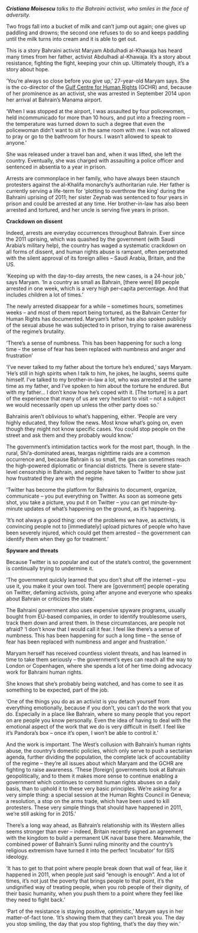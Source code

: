 _**Cristiana Moisescu** talks to the Bahraini activist, who smiles in the face of adversity._

Two frogs fall into a bucket of milk and can’t jump out again; one gives up paddling and drowns; the second one refuses to do so and keeps paddling until the milk turns into cream and it is able to get out.

This is a story Bahraini activist Maryam Abdulhadi al-Khawaja has heard many times from her father, activist Abdulhadi al-Khawaja. It’s a story about resistance, fighting the fight, keeping your chin up. Ultimately though, it’s a story about hope.

‘You’re always so close before you give up,’ 27-year-old Maryam says. She is the co-director of the  [Gulf Centre for Human Rights](http://www.gc4hr.org/) (GCHR) and, because of her prominence as an activist, she was arrested in September 2014 upon her arrival at Bahrain’s Manama airport.

‘When I was stopped at the airport, I was assaulted by four policewomen, held incommunicado for more than 10 hours, and put into a freezing room – the temperature was turned down to such a degree that even the policewoman didn’t want to sit in the same room with me. I was not allowed to pray or go to the bathroom for hours. I wasn’t allowed to speak to anyone.’

She was released under a travel ban and, when it was lifted, she left the country. Eventually, she was charged with assaulting a police officer and sentenced in absentia to a year in prison.

Arrests are commonplace in her family, who have always been staunch protesters against the al-Khalifa monarchy’s authoritarian rule. Her father is currently serving a life-term for ‘plotting to overthrow the king’ during the Bahraini uprising of 2011; her sister Zeynab was sentenced to four years in prison and could be arrested at any time. Her brother-in-law has also been arrested and tortured, and her uncle is serving five years in prison.

**Crackdown on dissent**

Indeed, arrests are everyday occurrences throughout Bahrain. Ever since the 2011 uprising, which was quashed by the government (with Saudi Arabia’s military help), the country has waged a systematic crackdown on all forms of dissent, and human rights abuse is rampant, often perpetrated with the silent approval of its foreign allies – Saudi Arabia, Britain, and the US.

‘Keeping up with the day-to-day arrests, the new cases, is a 24-hour job,’ says Maryam. ‘In a country as small as Bahrain, [there were] 89 people arrested in one week, which is a very high per-capita percentage. And that includes children a lot of times.’

The newly arrested disappear for a while – sometimes hours, sometimes weeks – and most of them report being tortured, as the Bahrain Center for Human Rights has documented. Maryam’s father has also spoken publicly of the sexual abuse he was subjected to in prison, trying to raise awareness of the regime’s brutality.

‘There’s a sense of numbness. This has been happening for such a long time – the sense of fear has been replaced with numbness and anger and frustration’

‘I’ve never talked to my father about the torture he’s endured,’ says Maryam. ‘He’s still in high spirits when I talk to him, he jokes, he laughs, seems quite himself. I’ve talked to my brother-in-law a lot, who was arrested at the same time as my father, and I’ve spoken to him about the torture he endured. But with my father… I don’t know how he’s coped with it. [The torture] is a part of the experience that many of us are very hesitant to visit – not a subject we would necessarily open up unless the other party does so.’

Bahrainis aren’t oblivious to what’s happening, either. ‘People are very highly educated, they follow the news. Most know what’s going on, even though they might not know specific cases. You could stop people on the street and ask them and they probably would know.’

The government’s intimidation tactics work for the most part, though. In the rural, Shi’a-dominated areas, teargas nighttime raids are a common occurrence and, because Bahrain is so small, the gas can sometimes reach the high-powered diplomatic or financial districts.
There is severe state-level censorship in Bahrain, and people have taken to Twitter to show just how frustrated they are with the regime.

‘Twitter has become the platform for Bahrainis to document, organize, communicate – you put everything on Twitter. As soon as someone gets shot, you take a picture, you put it on Twitter – you can get minute-by-minute updates of what’s happening on the ground, as it’s happening.

‘It’s not always a good thing: one of the problems we have, as activists, is convincing people not to [immediately] upload pictures of people who have been severely injured, which could get them arrested – the government can identify them when they go for treatment.’

**Spyware and threats**

Because Twitter is so popular and out of the state’s control, the government is continually trying to undermine it.

‘The government quickly learned that you don’t shut off the internet – you use it, you make it your own tool. There are [government] people operating on Twitter, defaming activists, going after anyone and everyone who speaks about Bahrain or criticizes the state.’

The Bahraini government also uses expensive spyware programs, usually bought from EU-based companies, in order to identify troublesome users, track them down and arrest them.
In these circumstances, are people not afraid? ‘I don’t know that I would call it fear. I feel like there’s a sense of numbness. This has been happening for such a long time – the sense of fear has been replaced with numbness and anger and frustration.’

Maryam herself has received countless violent threats, and has learned in time to take them seriously – the government’s eyes can reach all the way to London or Copenhagen, where she spends a lot of her time doing advocacy work for Bahraini human rights.

She knows that she’s probably being watched, and has come to see it as something to be expected, part of the job.

‘One of the things you do as an activist is you detach yourself from everything emotionally, because if you don’t, you can’t do the work that you do. Especially in a place like Bahrain, where so many people that you report on are people you know personally. Even the idea of having to deal with the emotional aspect of the work that we do is very difficult in itself. I feel like it’s Pandora’s box – once it’s open, I won’t be able to control it.’

And the work is important. The West’s collusion with Bahrain’s human rights abuse, the country’s domestic policies, which only serve to push a sectarian agenda, further dividing the population, the complete lack of accountability of the regime – they’re all issues about which Maryam and the GCHR are fighting to raise awareness.
‘These [foreign] governments look at Bahrain geopolitically, and to them it makes more sense to continue enabling a government which continues to commit human rights abuses on a daily basis, than to uphold it to these very basic principles. We’re asking for a very simple thing: a special session at the Human Rights Council in Geneva; a resolution, a stop on the arms trade, which have been used to kill protesters. These very simple things that should have happened in 2011, we’re still asking for in 2015.’

There’s a long way ahead, as Bahrain’s relationship with its Western allies seems stronger than ever – indeed, Britain recently signed an agreement with the kingdom to build a permanent UK naval base there. Meanwhile, the combined power of Bahrain’s Sunni ruling minority and the country’s religious extremism have turned it into the perfect ‘incubator’ for ISIS ideology.

‘It has to get to that point where people break down that wall of fear, like it happened in 2011, when people just said “enough is enough”. And a lot of times, it’s not just the poverty that brings people to that point, it’s the undignified way of treating people, when you rob people of their dignity, of their basic humanity, when you push them to a point where they feel like they need to fight back.’

‘Part of the resistance is staying positive, optimistic,’ Maryam says in her matter-of-fact tone. ‘It’s showing them that they can’t break you. The day you stop smiling, the day that you stop fighting, that’s the day they win.’

